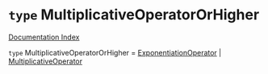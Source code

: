 # `type` MultiplicativeOperatorOrHigher

[Documentation Index](../README.md)

`type` MultiplicativeOperatorOrHigher = [ExponentiationOperator](../private.type.ExponentiationOperator/README.md) | [MultiplicativeOperator](../private.type.MultiplicativeOperator/README.md)